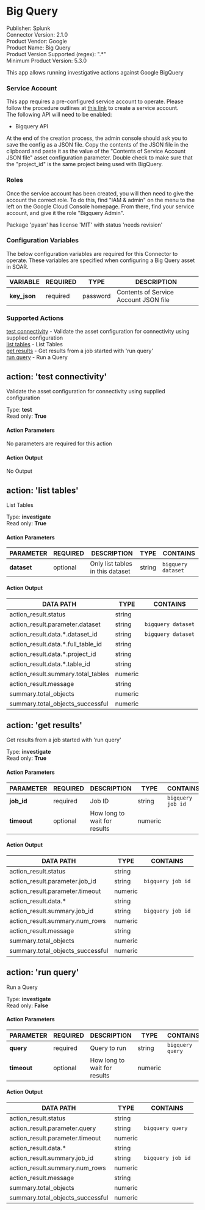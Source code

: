 [comment]: # "Auto-generated SOAR connector documentation"
# Big Query

Publisher: Splunk  
Connector Version: 2\.1\.0  
Product Vendor: Google  
Product Name: Big Query  
Product Version Supported (regex): "\.\*"  
Minimum Product Version: 5\.3\.0  

This app allows running investigative actions against Google BigQuery

[comment]: # "    File: README.md"
[comment]: # "    Copyright (c) 2018-2022 Splunk Inc."
[comment]: # ""
[comment]: # "Licensed under the Apache License, Version 2.0 (the 'License');"
[comment]: # "you may not use this file except in compliance with the License."
[comment]: # "You may obtain a copy of the License at"
[comment]: # ""
[comment]: # "    http://www.apache.org/licenses/LICENSE-2.0"
[comment]: # ""
[comment]: # "Unless required by applicable law or agreed to in writing, software distributed under"
[comment]: # "the License is distributed on an 'AS IS' BASIS, WITHOUT WARRANTIES OR CONDITIONS OF ANY KIND,"
[comment]: # "either express or implied. See the License for the specific language governing permissions"
[comment]: # "and limitations under the License."
[comment]: # ""
### Service Account

This app requires a pre-configured service account to operate. Please follow the procedure outlines
at [this link](https://support.google.com/a/answer/7378726?hl=en) to create a service account.  
The following API will need to be enabled:

-   Bigquery API

At the end of the creation process, the admin console should ask you to save the config as a JSON
file. Copy the contents of the JSON file in the clipboard and paste it as the value of the "Contents
of Service Account JSON file" asset configuration parameter. Double check to make sure that the
"project_id" is the same project being used with BigQuery.

### Roles

Once the service account has been created, you will then need to give the account the correct role.
To do this, find "IAM & admin" on the menu to the left on the Google Cloud Console homepage. From
there, find your service account, and give it the role "Bigquery Admin".

Package 'pyasn' has license 'MIT' with status 'needs revision'


### Configuration Variables
The below configuration variables are required for this Connector to operate.  These variables are specified when configuring a Big Query asset in SOAR.

VARIABLE | REQUIRED | TYPE | DESCRIPTION
-------- | -------- | ---- | -----------
**key\_json** |  required  | password | Contents of Service Account JSON file

### Supported Actions  
[test connectivity](#action-test-connectivity) - Validate the asset configuration for connectivity using supplied configuration  
[list tables](#action-list-tables) - List Tables  
[get results](#action-get-results) - Get results from a job started with 'run query'  
[run query](#action-run-query) - Run a Query  

## action: 'test connectivity'
Validate the asset configuration for connectivity using supplied configuration

Type: **test**  
Read only: **True**

#### Action Parameters
No parameters are required for this action

#### Action Output
No Output  

## action: 'list tables'
List Tables

Type: **investigate**  
Read only: **True**

#### Action Parameters
PARAMETER | REQUIRED | DESCRIPTION | TYPE | CONTAINS
--------- | -------- | ----------- | ---- | --------
**dataset** |  optional  | Only list tables in this dataset | string |  `bigquery dataset` 

#### Action Output
DATA PATH | TYPE | CONTAINS
--------- | ---- | --------
action\_result\.status | string | 
action\_result\.parameter\.dataset | string |  `bigquery dataset` 
action\_result\.data\.\*\.dataset\_id | string |  `bigquery dataset` 
action\_result\.data\.\*\.full\_table\_id | string | 
action\_result\.data\.\*\.project\_id | string | 
action\_result\.data\.\*\.table\_id | string | 
action\_result\.summary\.total\_tables | numeric | 
action\_result\.message | string | 
summary\.total\_objects | numeric | 
summary\.total\_objects\_successful | numeric |   

## action: 'get results'
Get results from a job started with 'run query'

Type: **investigate**  
Read only: **True**

#### Action Parameters
PARAMETER | REQUIRED | DESCRIPTION | TYPE | CONTAINS
--------- | -------- | ----------- | ---- | --------
**job\_id** |  required  | Job ID | string |  `bigquery job id` 
**timeout** |  optional  | How long to wait for results | numeric | 

#### Action Output
DATA PATH | TYPE | CONTAINS
--------- | ---- | --------
action\_result\.status | string | 
action\_result\.parameter\.job\_id | string |  `bigquery job id` 
action\_result\.parameter\.timeout | numeric | 
action\_result\.data\.\* | string | 
action\_result\.summary\.job\_id | string |  `bigquery job id` 
action\_result\.summary\.num\_rows | numeric | 
action\_result\.message | string | 
summary\.total\_objects | numeric | 
summary\.total\_objects\_successful | numeric |   

## action: 'run query'
Run a Query

Type: **investigate**  
Read only: **False**

#### Action Parameters
PARAMETER | REQUIRED | DESCRIPTION | TYPE | CONTAINS
--------- | -------- | ----------- | ---- | --------
**query** |  required  | Query to run | string |  `bigquery query` 
**timeout** |  optional  | How long to wait for results | numeric | 

#### Action Output
DATA PATH | TYPE | CONTAINS
--------- | ---- | --------
action\_result\.status | string | 
action\_result\.parameter\.query | string |  `bigquery query` 
action\_result\.parameter\.timeout | numeric | 
action\_result\.data\.\* | string | 
action\_result\.summary\.job\_id | string |  `bigquery job id` 
action\_result\.summary\.num\_rows | numeric | 
action\_result\.message | string | 
summary\.total\_objects | numeric | 
summary\.total\_objects\_successful | numeric | 